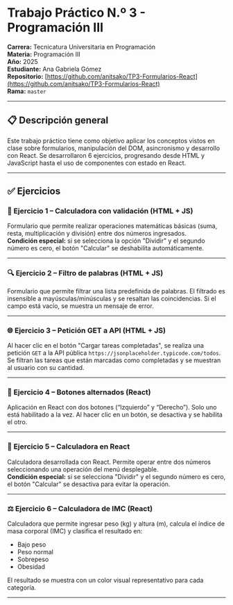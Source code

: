 # Trabajo Práctico N.º 3 - Programación III

**Carrera:** Tecnicatura Universitaria en Programación  
**Materia:** Programación III  
**Año:** 2025  
**Estudiante:** Ana Gabriela Gómez  
**Repositorio:** [https://github.com/anitsako/TP3-Formularios-React](https://github.com/anitsako/TP3-Formularios-React)  
**Rama:** `master`

---

## 📋 Descripción general

Este trabajo práctico tiene como objetivo aplicar los conceptos vistos en clase sobre formularios, manipulación del DOM, asincronismo y desarrollo con React. Se desarrollaron 6 ejercicios, progresando desde HTML y JavaScript hasta el uso de componentes con estado en React.

---

## ✅ Ejercicios

### 🧮 Ejercicio 1 – Calculadora con validación (HTML + JS)

Formulario que permite realizar operaciones matemáticas básicas (suma, resta, multiplicación y división) entre dos números ingresados.  
**Condición especial:** si se selecciona la opción "Dividir" y el segundo número es cero, el botón "Calcular" se deshabilita automáticamente.

---

### 🔍 Ejercicio 2 – Filtro de palabras (HTML + JS)

Formulario que permite filtrar una lista predefinida de palabras. El filtrado es insensible a mayúsculas/minúsculas y se resaltan las coincidencias. Si el campo está vacío, se muestra un mensaje de error.

---

### 🌐 Ejercicio 3 – Petición GET a API (HTML + JS)

Al hacer clic en el botón "Cargar tareas completadas", se realiza una petición `GET` a la API pública `https://jsonplaceholder.typicode.com/todos`. Se filtran las tareas que están marcadas como completadas y se muestran al usuario con su cantidad.

---

### 🔁 Ejercicio 4 – Botones alternados (React)

Aplicación en React con dos botones (“Izquierdo” y “Derecho”). Solo uno está habilitado a la vez. Al hacer clic en un botón, se desactiva y se habilita el otro.

---

### 🧮 Ejercicio 5 – Calculadora en React

Calculadora desarrollada con React. Permite operar entre dos números seleccionando una operación del menú desplegable.  
**Condición especial:** si se selecciona "Dividir" y el segundo número es cero, el botón "Calcular" se desactiva para evitar la operación.

---

### ⚖️ Ejercicio 6 – Calculadora de IMC (React)

Calculadora que permite ingresar peso (kg) y altura (m), calcula el índice de masa corporal (IMC) y clasifica el resultado en:  
- Bajo peso  
- Peso normal  
- Sobrepeso  
- Obesidad  

El resultado se muestra con un color visual representativo para cada categoría.

---
